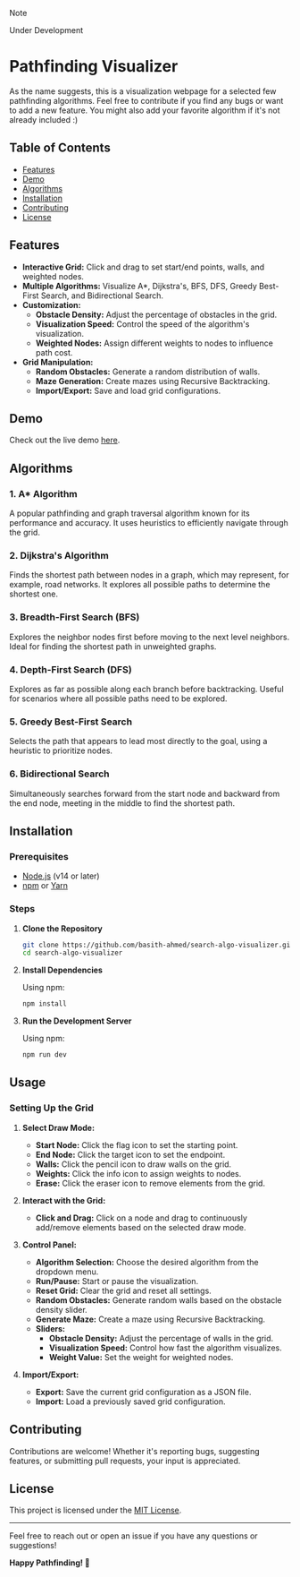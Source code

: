 > [!NOTE]  
> Under Development 

# Pathfinding Visualizer
As the name suggests, this is a visualization webpage for a selected few pathfinding algorithms. Feel free to contribute if you find any bugs or want to add a new feature. You might also add your favorite algorithm if it's not already included :)

## Table of Contents

- [Features](#features)
- [Demo](#demo)
- [Algorithms](#algorithms)
- [Installation](#installation)
- [Contributing](#contributing)
- [License](#license)

## Features

- **Interactive Grid:** Click and drag to set start/end points, walls, and weighted nodes.
- **Multiple Algorithms:** Visualize A*, Dijkstra's, BFS, DFS, Greedy Best-First Search, and Bidirectional Search.
- **Customization:**
  - **Obstacle Density:** Adjust the percentage of obstacles in the grid.
  - **Visualization Speed:** Control the speed of the algorithm's visualization.
  - **Weighted Nodes:** Assign different weights to nodes to influence path cost.
- **Grid Manipulation:**
  - **Random Obstacles:** Generate a random distribution of walls.
  - **Maze Generation:** Create mazes using Recursive Backtracking.
  - **Import/Export:** Save and load grid configurations.
<!-- - **Real-time Statistics:** Monitor visited nodes, path length, total path cost, and execution time. -->
<!-- - **Responsive Design:** Optimized for various screen sizes. -->
<!-- - **Heatmap Mode:** Toggle to view a heatmap of node visits. -->

## Demo

Check out the live demo [here](https://path-finding-algo-visualizer.vercel.app/).

## Algorithms

### 1. A* Algorithm
A popular pathfinding and graph traversal algorithm known for its performance and accuracy. It uses heuristics to efficiently navigate through the grid.

### 2. Dijkstra's Algorithm
Finds the shortest path between nodes in a graph, which may represent, for example, road networks. It explores all possible paths to determine the shortest one.

### 3. Breadth-First Search (BFS)
Explores the neighbor nodes first before moving to the next level neighbors. Ideal for finding the shortest path in unweighted graphs.

### 4. Depth-First Search (DFS)
Explores as far as possible along each branch before backtracking. Useful for scenarios where all possible paths need to be explored.

### 5. Greedy Best-First Search
Selects the path that appears to lead most directly to the goal, using a heuristic to prioritize nodes.

### 6. Bidirectional Search
Simultaneously searches forward from the start node and backward from the end node, meeting in the middle to find the shortest path.

## Installation

### Prerequisites

- [Node.js](https://nodejs.org/en/download/) (v14 or later)
- [npm](https://www.npmjs.com/get-npm) or [Yarn](https://yarnpkg.com/getting-started/install)

### Steps

1. **Clone the Repository**

   ```bash
   git clone https://github.com/basith-ahmed/search-algo-visualizer.git
   cd search-algo-visualizer
   ```

2. **Install Dependencies**

   Using npm:

   ```bash
   npm install
   ```

3. **Run the Development Server**

   Using npm:

   ```bash
   npm run dev
   ```
<!-- 
4. **Open in Browser**

   Navigate to `http://localhost:3000` in your web browser to view the application. -->

## Usage

### Setting Up the Grid

1. **Select Draw Mode:**
   - **Start Node:** Click the flag icon to set the starting point.
   - **End Node:** Click the target icon to set the endpoint.
   - **Walls:** Click the pencil icon to draw walls on the grid.
   - **Weights:** Click the info icon to assign weights to nodes.
   - **Erase:** Click the eraser icon to remove elements from the grid.

2. **Interact with the Grid:**
   - **Click and Drag:** Click on a node and drag to continuously add/remove elements based on the selected draw mode.
   
3. **Control Panel:**
   - **Algorithm Selection:** Choose the desired algorithm from the dropdown menu.
   - **Run/Pause:** Start or pause the visualization.
   - **Reset Grid:** Clear the grid and reset all settings.
   - **Random Obstacles:** Generate random walls based on the obstacle density slider.
   - **Generate Maze:** Create a maze using Recursive Backtracking.
   - **Sliders:**
     - **Obstacle Density:** Adjust the percentage of walls in the grid.
     - **Visualization Speed:** Control how fast the algorithm visualizes.
     - **Weight Value:** Set the weight for weighted nodes.

4. **Import/Export:**
   - **Export:** Save the current grid configuration as a JSON file.
   - **Import:** Load a previously saved grid configuration.
<!-- 
5. **Statistics:**
   - View real-time statistics including visited nodes, path length, total path cost, and execution time.

6. **Heatmap Mode:**
   - Toggle the heatmap to visualize the frequency of node visits. -->

## Contributing

Contributions are welcome! Whether it's reporting bugs, suggesting features, or submitting pull requests, your input is appreciated.

## License

This project is licensed under the [MIT License](./LICENSE).


---

Feel free to reach out or open an issue if you have any questions or suggestions!

**Happy Pathfinding! 🚀**